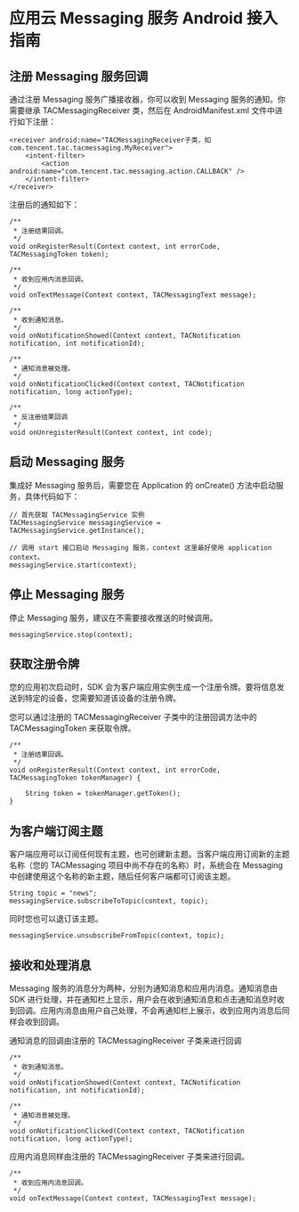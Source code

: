 # 应用云 Messaging 服务 Android 接入指南

## 注册 Messaging 服务回调

通过注册 Messaging 服务广播接收器，你可以收到 Messaging 服务的通知。你需要继承 TACMessagingReceiver 类，然后在 AndroidManifest.xml 文件中进行如下注册：

```
<receiver android:name="TACMessagingReceiver子类，如com.tencent.tac.tacmessaging.MyReceiver">
	<intent-filter>
	    <action android:name="com.tencent.tac.messaging.action.CALLBACK" />
	</intent-filter>
</receiver>

```

注册后的通知如下：

```
/**
 * 注册结果回调。
 */
void onRegisterResult(Context context, int errorCode, TACMessagingToken token);

/**
 * 收到应用内消息回调。
 */
void onTextMessage(Context context, TACMessagingText message);

/**
 * 收到通知消息。
 */
void onNotificationShowed(Context context, TACNotification notification, int notificationId);

/**
 * 通知消息被处理。
 */
void onNotificationClicked(Context context, TACNotification notification, long actionType);

/**
 * 反注册结果回调
 */
void onUnregisterResult(Context context, int code);

```

## 启动 Messaging 服务

集成好 Messaging 服务后，需要您在 Application 的 onCreate() 方法中启动服务，具体代码如下：

```
// 首先获取 TACMessagingService 实例
TACMessagingService messagingService = TACMessagingService.getInstance();

// 调用 start 接口启动 Messaging 服务，context 这里最好使用 application context。
messagingService.start(context);

```

## 停止 Messaging 服务

停止 Messaging 服务，建议在不需要接收推送的时候调用。

```
messagingService.stop(context);

```

## 获取注册令牌

您的应用初次启动时，SDK 会为客户端应用实例生成一个注册令牌。要将信息发送到特定的设备，您需要知道该设备的注册令牌。

您可以通过注册的 TACMessagingReceiver 子类中的注册回调方法中的 TACMessagingToken 来获取令牌。

```
/**
 * 注册结果回调。
 */
void onRegisterResult(Context context, int errorCode, TACMessagingToken tokenManager) {

	String token = tokenManager.getToken();
}

```

## 为客户端订阅主题

客户端应用可以订阅任何现有主题，也可创建新主题。当客户端应用订阅新的主题名称（您的 TACMessaging 项目中尚不存在的名称）时，系统会在 Messaging 中创建使用这个名称的新主题，随后任何客户端都可订阅该主题。

```
String topic = "news";
messagingService.subscribeToTopic(context, topic);
```

同时您也可以退订该主题。

```
messagingService.unsubscribeFromTopic(context, topic);
```

## 接收和处理消息

Messaging 服务的消息分为两种，分别为通知消息和应用内消息。通知消息由 SDK 进行处理，并在通知栏上显示，用户会在收到通知消息和点击通知消息时收到回调。应用内消息由用户自己处理，不会再通知栏上展示，收到应用内消息后同样会收到回调。

通知消息的回调由注册的 TACMessagingReceiver 子类来进行回调

```
/**
 * 收到通知消息。
 */
void onNotificationShowed(Context context, TACNotification notification, int notificationId);

/**
 * 通知消息被处理。
 */
void onNotificationClicked(Context context, TACNotification notification, long actionType);

```

应用内消息同样由注册的 TACMessagingReceiver 子类来进行回调。 

```
/**
 * 收到应用内消息回调。
 */
void onTextMessage(Context context, TACMessagingText message);

```






